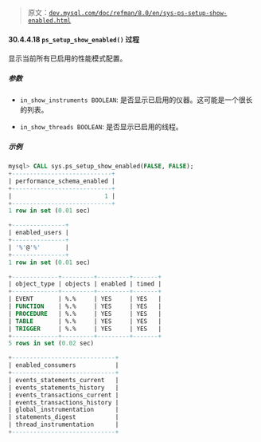 > 原文：[`dev.mysql.com/doc/refman/8.0/en/sys-ps-setup-show-enabled.html`](https://dev.mysql.com/doc/refman/8.0/en/sys-ps-setup-show-enabled.html)

#### 30.4.4.18 `ps_setup_show_enabled()` 过程

显示当前所有已启用的性能模式配置。

##### 参数

+   `in_show_instruments BOOLEAN`: 是否显示已启用的仪器。这可能是一个很长的列表。

+   `in_show_threads BOOLEAN`: 是否显示已启用的线程。

##### 示例

```sql
mysql> CALL sys.ps_setup_show_enabled(FALSE, FALSE);
+----------------------------+
| performance_schema_enabled |
+----------------------------+
|                          1 |
+----------------------------+
1 row in set (0.01 sec)

+---------------+
| enabled_users |
+---------------+
| '%'@'%'       |
+---------------+
1 row in set (0.01 sec)

+-------------+---------+---------+-------+
| object_type | objects | enabled | timed |
+-------------+---------+---------+-------+
| EVENT       | %.%     | YES     | YES   |
| FUNCTION    | %.%     | YES     | YES   |
| PROCEDURE   | %.%     | YES     | YES   |
| TABLE       | %.%     | YES     | YES   |
| TRIGGER     | %.%     | YES     | YES   |
+-------------+---------+---------+-------+
5 rows in set (0.02 sec)

+-----------------------------+
| enabled_consumers           |
+-----------------------------+
| events_statements_current   |
| events_statements_history   |
| events_transactions_current |
| events_transactions_history |
| global_instrumentation      |
| statements_digest           |
| thread_instrumentation      |
+-----------------------------+
```
